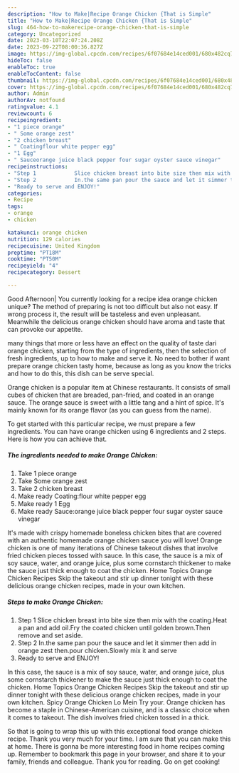 ```yaml
---
description: "How to Make|Recipe Orange Chicken {That is Simple"
title: "How to Make|Recipe Orange Chicken {That is Simple"
slug: 464-how-to-makerecipe-orange-chicken-that-is-simple
category: Uncategorized
date: 2023-03-10T22:07:24.208Z
date: 2023-09-22T08:00:36.827Z
image: https://img-global.cpcdn.com/recipes/6f07684e14ced001/680x482cq70/orange-chicken-recipe-main-photo.jpg
hideToc: false
enableToc: true
enableTocContent: false
thumbnail: https://img-global.cpcdn.com/recipes/6f07684e14ced001/680x482cq70/orange-chicken-recipe-main-photo.jpg
cover: https://img-global.cpcdn.com/recipes/6f07684e14ced001/680x482cq70/orange-chicken-recipe-main-photo.jpg
author: Admin
authorAv: notfound
ratingvalue: 4.1
reviewcount: 6
recipeingredient:
- "1 piece orange"
- " Some orange zest"
- "2 chicken breast"
- " Coatingflour white pepper egg"
- "1 Egg"
- " Sauceorange juice black pepper four sugar oyster sauce vinegar"
recipeinstructions:
- "Step 1            Slice chicken breast into bite size then mix with the coating.Heat a pan and add oil.Fry the coated chicken until golden brown.Then remove and set aside."
- "Step 2            In.the same pan pour the sauce and let it simmer then add in orange zest then.pour chicken.Slowly mix it and serve"
- "Ready to serve and ENJOY!"
categories:
- Recipe
tags:
- orange
- chicken

katakunci: orange chicken 
nutrition: 129 calories
recipecuisine: United Kingdom
preptime: "PT18M"
cooktime: "PT50M"
recipeyield: "4"
recipecategory: Dessert

---
```



Good Afternoon| You currently looking for a recipe idea orange chicken unique? The method of preparing is not too difficult but also not easy. If wrong process it, the result will be tasteless and even unpleasant. Meanwhile the delicious orange chicken should have aroma and taste that can provoke our appetite.






many things that more or less have an effect on the quality of taste dari orange chicken, starting from the type of ingredients, then the selection of fresh ingredients, up to how to make and serve it. No need to bother if want prepare orange chicken tasty home, because as long as you know the tricks and how to do this, this dish can be serve  special.


Orange chicken is a popular item at Chinese restaurants. It consists of small cubes of chicken that are breaded, pan-fried, and coated in an orange sauce. The orange sauce is sweet with a little tang and a hint of spice. It&#39;s mainly known for its orange flavor (as you can guess from the name).


To get started with this particular recipe, we must prepare a few ingredients. You can have orange chicken using 6 ingredients and 2 steps. Here is how you can achieve that.

<!--inarticleads1-->

##### The ingredients needed to make Orange Chicken:

1. Take 1 piece orange
1. Take  Some orange zest
1. Take 2 chicken breast
1. Make ready  Coating:flour white pepper egg
1. Make ready 1 Egg
1. Make ready  Sauce:orange juice black pepper four sugar oyster sauce vinegar


It&#39;s made with crispy homemade boneless chicken bites that are covered with an authentic homemade orange chicken sauce you will love! Orange chicken is one of many iterations of Chinese takeout dishes that involve fried chicken pieces tossed with sauce. In this case, the sauce is a mix of soy sauce, water, and orange juice, plus some cornstarch thickener to make the sauce just thick enough to coat the chicken. Home Topics Orange Chicken Recipes Skip the takeout and stir up dinner tonight with these delicious orange chicken recipes, made in your own kitchen. 

<!--inarticleads2-->

##### Steps to make Orange Chicken:

1. Step 1            Slice chicken breast into bite size then mix with the coating.Heat a pan and add oil.Fry the coated chicken until golden brown.Then remove and set aside.
1. Step 2            In.the same pan pour the sauce and let it simmer then add in orange zest then.pour chicken.Slowly mix it and serve
1. Ready to serve and ENJOY!

In this case, the sauce is a mix of soy sauce, water, and orange juice, plus some cornstarch thickener to make the sauce just thick enough to coat the chicken. Home Topics Orange Chicken Recipes Skip the takeout and stir up dinner tonight with these delicious orange chicken recipes, made in your own kitchen. Spicy Orange Chicken Lo Mein Try your. Orange chicken has become a staple in Chinese-American cuisine, and is a classic choice when it comes to takeout. The dish involves fried chicken tossed in a thick. 

So that is going to wrap this up with this exceptional food orange chicken recipe. Thank you very much for your time. I am sure that you can make this at home. There is gonna be more interesting food in home recipes coming up. Remember to bookmark this page in your browser, and share it to your family, friends and colleague. Thank you for reading. Go on get cooking!
